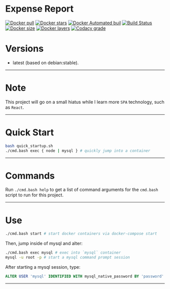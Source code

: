 # Expense Report

[![Docker pull](https://img.shields.io/docker/pulls/nouchka/sqlite3)](https://hub.docker.com/r/nouchka/sqlite3/)
[![Docker stars](https://img.shields.io/docker/stars/nouchka/sqlite3)](https://hub.docker.com/r/nouchka/sqlite3/)
[![Docker Automated buil](https://img.shields.io/docker/automated/nouchka/sqlite3.svg)](https://hub.docker.com/r/nouchka/sqlite3/)
[![Build Status](https://img.shields.io/travis/nouchka/docker-sqlite3/master)](https://travis-ci.org/nouchka/docker-sqlite3)
[![Docker size](https://img.shields.io/docker/image-size/nouchka/sqlite3/latest)](https://hub.docker.com/r/nouchka/sqlite3/)
[![Docker layers](https://img.shields.io/microbadger/layers/nouchka/sqlite3/latest)](https://hub.docker.com/r/nouchka/sqlite3/)
[![Codacy grade](https://img.shields.io/codacy/grade/0ac0a25def124b6da746d4701b9687ac)](https://hub.docker.com/r/nouchka/sqlite3/)

# Versions

* latest (based on debian:stable).

---

# Note

This project will go on a small hiatus while I learn more `SPA` technology, such as `React`.

---

# Quick Start

```bash
bash quick_startup.sh
./cmd.bash exec { node | mysql } # quickly jump into a container
```

---

# Commands

Run `./cmd.bash help` to get a list of command arguments for the `cmd.bash` script to run for this project.

---

# Use


```bash
./cmd.bash start # start docker containers via docker-compose start
```

Then, jump inside of mysql and alter:

```bash
./cmd.bash exec mysql # exec into `mysql` container
mysql -u root -p # start a mysql command prompt session
```

After starting a mysql session, type:

```sql
ALTER USER 'mysql' IDENTIFIED WITH mysql_native_password BY 'password'
```


---

